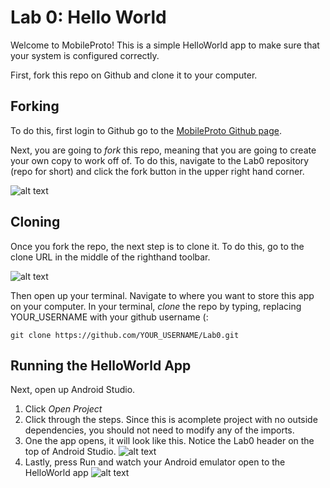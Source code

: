 Lab 0: Hello World
===

Welcome to MobileProto! This is a simple HelloWorld app to make sure that your system is configured correctly.

First, fork this repo on Github and clone it to your computer.

Forking
---
To do this, first login to Github go to the [MobileProto Github page](http://github.com/mobileproto).

Next, you are going to _fork_ this repo, meaning that you are going to create your own copy to work off of. To do this, navigate to the Lab0 repository (repo for short) and click the fork button in the upper right hand corner.

![alt text](https://raw.github.com/mobileproto/ReadmeFiles/master/Lab0Files/forking.png "forking")

Cloning
---
Once you fork the repo, the next step is to clone it. To do this, go to the clone URL in the middle of the righthand toolbar.

![alt text](https://raw.github.com/mobileproto/ReadmeFiles/master/Lab0Files/cloning.png "cloning")

Then open up your terminal. Navigate to where you want to store this app on your computer. In your terminal, _clone_ the repo by typing, replacing YOUR_USERNAME with your github username (:

```
git clone https://github.com/YOUR_USERNAME/Lab0.git
```

Running the HelloWorld App
---
Next, open up Android Studio.

1. Click _Open Project_
2. Click through the steps. Since this is acomplete project with no outside dependencies, you should not need to modify any of the imports.
3. One the app opens, it will look like this. Notice the Lab0 header on the top of Android Studio. ![alt text](https://raw.github.com/mobileproto/ReadmeFiles/master/Lab0Files/androidstudio.png "android")
4. Lastly, press Run and watch your Android emulator open to the HelloWorld app
![alt text](https://raw.github.com/mobileproto/ReadmeFiles/master/Lab0Files/run.png "running") 